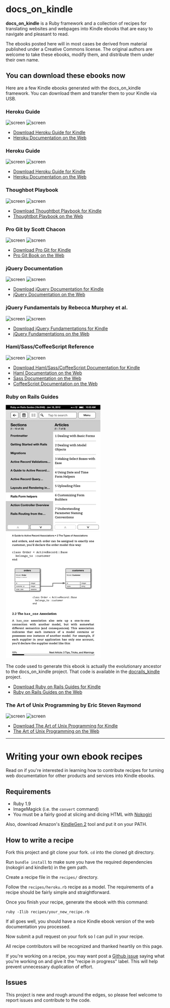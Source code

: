# docs_on_kindle

**docs_on_kindle** is a Ruby framework and a collection of recipes for
translating websites and webpages into Kindle ebooks that are easy to navigate
and pleasant to read. 

The ebooks posted here will in most cases be derived from material published
under a Creative Commons license.  The original authors are welcome to take
these ebooks, modify them, and distribute them under their own name. 

## You can download these ebooks now

Here are a few Kindle ebooks generated with the docs_on_kindle framework.  You
can download them and transfer them to your Kindle via USB.

### Heroku Guide

![screen](https://github.com/danchoi/docs_on_kindle/raw/master/screenshots/toc-sm.gif)
![screen](https://github.com/danchoi/docs_on_kindle/raw/master/screenshots/article-sm.gif)

* [Download Heroku Guide for Kindle][heroku-mobi]
* [Heroku Documentation on the Web][heroku-web]

[heroku-mobi]:https://github.com/downloads/danchoi/docs_on_kindle/heroku-guide.2012-01-20.mobi
[heroku-web]:http://devcenter.heroku.com/categories/getting-started

### Heroku Guide

![screen](https://github.com/danchoi/docs_on_kindle/raw/master/screenshots/toc-sm.gif)
![screen](https://github.com/danchoi/docs_on_kindle/raw/master/screenshots/article-sm.gif)

* [Download Heroku Guide for Kindle][heroku-mobi]
* [Heroku Documentation on the Web][heroku-web]

[heroku-mobi]:https://github.com/downloads/danchoi/docs_on_kindle/heroku-guide.2012-01-20.mobi
[heroku-web]:http://devcenter.heroku.com/categories/getting-started

### Thoughbot Playbook

![screen](https://github.com/danchoi/docs_on_kindle/raw/master/screenshots/thoughtbot-toc-sm.gif)
![screen](https://github.com/danchoi/docs_on_kindle/raw/master/screenshots/thoughtbot-article-sm.gif)

* [Download Thoughtbot Playbook for Kindle][thoughtbot-mobi]
* [Thoughtbot Playbook on the Web][thoughtbot-web]

[thoughtbot-mobi]:https://github.com/downloads/danchoi/docs_on_kindle/thoughtbot_playbook.2012-01-20.mobi
[thoughtbot-web]:http://playbook.thoughtbot.com/

### Pro Git by Scott Chacon

![screen](https://github.com/danchoi/docs_on_kindle/raw/master/screenshots/progit-toc-sm.gif)
![screen](https://github.com/danchoi/docs_on_kindle/raw/master/screenshots/progit-article-sm.gif)

* [Download Pro Git for Kindle][progit-mobi]
* [Pro Git Book on the Web][progit-web]

[progit-mobi]:https://github.com/downloads/danchoi/docs_on_kindle/pro_git.2012-01-21.mobi
[progit-web]:http://progit.org/book/

### jQuery Documentation

![screen](https://github.com/danchoi/docs_on_kindle/raw/master/screenshots/jquery-toc-sm.gif)
![screen](https://github.com/danchoi/docs_on_kindle/raw/master/screenshots/jquery-article-sm.gif)

* [Download jQuery Documentation for Kindle][jquery-mobi]
* [jQuery Documentation on the Web][jquery-web]

[jquery-mobi]:https://github.com/downloads/danchoi/docs_on_kindle/jquery.2012-01-21.mobi
[jquery-web]:http://docs.jquery.com/Main_Page

### jQuery Fundamentals by Rebecca Murphey et al.

![screen](https://github.com/danchoi/docs_on_kindle/raw/master/screenshots/murphey-toc-sm.gif)
![screen](https://github.com/danchoi/docs_on_kindle/raw/master/screenshots/murphey-article-sm.gif)

* [Download jQuery Fundamentations for Kindle][murphey-mobi]
* [jQuery Fundamentations on the Web][murphey-web]

[murphey-mobi]:https://github.com/downloads/danchoi/docs_on_kindle/jquery_fundamentals.2012-01-22.mobi
[murphey-web]:http://jqfundamentals.com/

### Haml/Sass/CoffeeScript Reference

![screen](https://github.com/danchoi/docs_on_kindle/raw/master/screenshots/frontend-toc-sm.gif)
![screen](https://github.com/danchoi/docs_on_kindle/raw/master/screenshots/frontend-article-sm.gif)

* [Download Haml/Sass/CoffeeScript Documentation for Kindle][frontend-mobi]
* [Haml Documentation on the Web][haml]
* [Sass Documentation on the Web][sass]
* [CoffeeScript Documentation on the Web][coffee]

[frontend-mobi]:https://github.com/downloads/danchoi/docs_on_kindle/frontend_bundle.2012-01-21.mobi
[haml]:http://haml-lang.com/docs/yardoc/file.HAML_REFERENCE.html
[sass]:http://sass-lang.com/docs/yardoc/file.SASS_REFERENCE.html
[coffee]:http://coffeescript.org/#comparisons

### Ruby on Rails Guides

![screen](https://github.com/danchoi/docrails_kindle/raw/master/images/screen1-sm.gif)
![screen](https://github.com/danchoi/docrails_kindle/raw/master/images/screen2-sm.gif)

The code used to generate this ebook is actually the evolutionary ancestor to
the docs_on_kindle project. That code is available in the
[docrails_kindle][docrails_kindle] project.

* [Download Ruby on Rails Guides for Kindle][railsguides-mobi]
* [Ruby on Rails Guides on the Web][railsguides-web]

[railsguides-mobi]:https://github.com/downloads/danchoi/docs_on_kindle/rails-guide.2012-01-18.mobi
[railsguides-web]:http://guides.rubyonrails.org/
[docrails_kindle]:https://github.com/danchoi/docrails_kindle

### The Art of Unix Programming by Eric Steven Raymond

![screen](https://github.com/danchoi/docs_on_kindle/raw/master/screenshots/unix-toc-sm.gif)
![screen](https://github.com/danchoi/docs_on_kindle/raw/master/screenshots/unix-article-sm.gif)

* [Download The Art of Unix Programming for Kindle][unix-mobi]
* [The Art of Unix Programming on the Web][unix-web]

[unix-mobi]:https://github.com/downloads/danchoi/docs_on_kindle/unix.2012-01-22.mobi
[unix-web]:http://www.faqs.org/docs/artu/index.html


* * *

# Writing your own ebook recipes

Read on if you're interested in learning how to contribute recipes for turning
web documentation for other products and services into Kindle ebooks.

## Requirements

* Ruby 1.9
* ImageMagick (i.e. the `convert` command)
* You must be a fairly good at slicing and dicing HTML with [Nokogiri][nokogiri] 

[nokogiri]:http://nokogiri.org/

Also, download Amazon's [KindleGen 2][kindlegen] tool and put it on your PATH.

[kindlegen]:http://www.amazon.com/gp/feature.html?ie=UTF8&docId=1000234621

## How to write a recipe

Fork this project and git clone your fork. `cd` into the cloned git
directory.

Run `bundle install` to make sure you have the required dependencies
(nokogiri and kindlerb) in the gem path.

Create a recipe file in the `recipes/` directory.

Follow the `recipes/heroku.rb` recipe as a model. The requirements of a recipe
should be fairly simple and straightforward.

Once you finish your recipe, generate the ebook with this command:

    ruby -Ilib recipes/your_new_recipe.rb

If all goes well, you should have a nice Kindle ebook version of the web
documentation you processed.

Now submit a pull request on your fork so I can pull in your recipe.

All recipe contributors will be recognized and thanked heartily on this page.

If you're working on a recipe, you may want post a [Github issue][issues]
saying what you're working on and give it the "recipe in progress"
label. This will help prevent unnecessary duplication of effort.

[issues]:https://github.com/danchoi/docs_on_kindle/issues


## Issues

This project is new and rough around the edges, so please feel welcome to
report issues and contribute to the code. 

